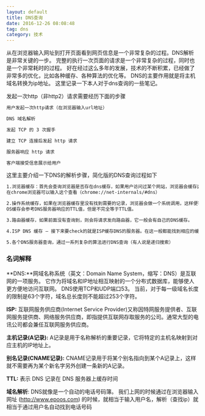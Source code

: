 ```yaml
---
layout: default
title: DNS查询
date: 2016-12-26 08:08:48
tag: dns
category: 技术
---
```


从在浏览器输入网址到打开页面看到网页信息是一个非常复杂的过程。DNS解析是非常关键的一步。
完整的执行一次页面的请求是一个非常复杂的过程，同时也是一个非常耗时的过程。
好在经过这么多年的发展，技术的不断积累，已经做了非常多的优化，比如各种缓存、各种算法的优化等。
DNS的主要作用就是将主机域名转换为ip地址。
这里记录一下本人对于dns查询的一些笔记。


发起一次http（非http2）请求需要经历下面的步骤

``` html
用户发起一次http请求（在浏览器输入url地址）

DNS 域名解析

发起 TCP 的 3 次握手

建立 TCP 连接后发起 http 请求

服务器响应 http 请求

客户端接受信息展示给用户
```

这里主要介绍一下DNS的解析步骤，简化版的DNS查询过程如下

``` html
1.浏览器缓存：首先会查询浏览器是否存在dns缓存，如果用户访问过某个网站，浏览器会缓存这个DNS记录。
在chrome浏览器可以输入这个查看（chrome://net-internals/#dns）

2.操作系统缓存，如果在浏览器缓存里没有找到需要的记录，浏览器会做一个系统调用，这样便可获得系统缓存中的记录。
OS缓存会参考DNS服务器响应的TTL值，但是不完全等于TTL值。

3.路由器缓存，如果前面没有查询到，则会将请求发向路由器，它一般会有自己的DNS缓存。

4.ISP DNS 缓存 – 接下来要check的就是ISP缓存DNS的服务器。在这一般都能找到相应的缓存记录。

5.各个DNS服务器查询，通过一系列复杂的算法进行DNS查询（有人说是递归搜索）
```



### 名词解释


**DNS:**网域名称系统（英文：Domain Name System，缩写：DNS）是互联网的一项服务。
它作为将域名和IP地址相互映射的一个分布式数据库，能够使人更方便地访问互联网。
DNS使用TCP和UDP端口53。
当前，对于每一级域名长度的限制是63个字符，域名总长度则不能超过253个字符。

**ISP:** 互联网服务供应商(Internet Service Provider)又称因特网服务提供者、互联网服务提供商、网络服务供应商，即指提供互联网存取服务的公司。通常大型的电讯公司都会兼任互联网服务供应商。

**主机记录(A记录):** A记录是用于名称解析的重要记录，它将特定的主机名映射到对应主机的IP地址上。

**别名记录(CNAME记录):** CNAME记录用于将某个别名指向到某个A记录上，这样就不需要再为某个新名字另外创建一条新的A记录。

**TTL:** 表示 DNS 记录在 DNS 服务器上缓存时间

**域名解析**: DNS就像是一个自动的电话号码簿。
我们上网的时候通过在浏览器输入网址 (http://www.epoos.com) 的时候，就相当于输入用户名，解析（查找ip）就相当于通过用户名自动找到电话号码

